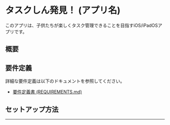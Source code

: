 # タスクしん発見！ (アプリ名)

このアプリは、子供たちが楽しくタスク管理できることを目指すiOS/iPadOSアプリです。

## 概要



## 要件定義

詳細な要件定義は以下のドキュメントを参照してください。

* [要件定義書 (REQUIREMENTS.md)](./docs/REQUIREMENTS.md)

## セットアップ方法



---